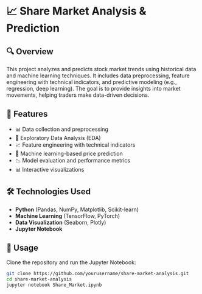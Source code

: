 # 📈 Share Market Analysis & Prediction  

## 🔍 Overview  
This project analyzes and predicts stock market trends using historical data and machine learning techniques. It includes data preprocessing, feature engineering with technical indicators, and predictive modeling (e.g., regression, deep learning). The goal is to provide insights into market movements, helping traders make data-driven decisions.  

## 🚀 Features  
- 📊 Data collection and preprocessing  
- 🔎 Exploratory Data Analysis (EDA)  
- 📈 Feature engineering with technical indicators  
- 🤖 Machine learning-based price prediction  
- 📉 Model evaluation and performance metrics  
- 📊 Interactive visualizations  

## 🛠 Technologies Used  
- **Python** (Pandas, NumPy, Matplotlib, Scikit-learn)  
- **Machine Learning** (TensorFlow, PyTorch)  
- **Data Visualization** (Seaborn, Plotly)  
- **Jupyter Notebook**  

## 📌 Usage  
Clone the repository and run the Jupyter Notebook:  
```bash
git clone https://github.com/yourusername/share-market-analysis.git  
cd share-market-analysis  
jupyter notebook Share_Market.ipynb  
